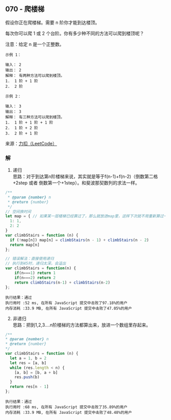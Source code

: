 ## 070 - 爬楼梯
假设你正在爬楼梯。需要 n 阶你才能到达楼顶。

每次你可以爬 1 或 2 个台阶。你有多少种不同的方法可以爬到楼顶呢？

注意：给定 n 是一个正整数。
```
示例 1：

输入： 2
输出： 2
解释： 有两种方法可以爬到楼顶。
1.  1 阶 + 1 阶
2.  2 阶
```
```
示例 2：

输入： 3
输出： 3
解释： 有三种方法可以爬到楼顶。
1.  1 阶 + 1 阶 + 1 阶
2.  1 阶 + 2 阶
3.  2 阶 + 1 阶
```

来源：[力扣（LeetCode）](https://leetcode-cn.com/problems/climbing-stairs)

### 解
1. 递归  
思路：对于到达第n阶楼梯来说，其实就是等于f(n-1)+f(n-2)（倒数第二格+2step 或者 倒数第一个+1step）。和斐波那契数列的求法一样。
```js
/**
 * @param {number} n
 * @return {number}
 */
// 空间换时间
let map = { // 如果某一层楼梯已经算过了，那么就放进map里，这样下次就不用重新算过一次了
  1: 1,
  2: 2
}
var climbStairs = function (n) {
  if (!map[n]) map[n] = climbStairs(n - 1) + climbStairs(n - 2)
  return map[n]
};

// 错误解法：直接使用递归
// 执行到45时，递归太深，会溢出
var climbStairs = function(n) {
    if(n===1) return 1
    if(n===2) return 2
    return climbStairs(n-1) + climbStairs(n-2)
};
```
```
执行结果：通过
执行用时 :52 ms, 在所有 JavaScript 提交中击败了97.18%的用户
内存消耗 :33.9 MB, 在所有 JavaScript 提交中击败了47.05%的用户
```

2. 非递归  
思路：把到1,2,3....n阶楼梯的方法都算出来，放进一个数组里存起来。
```js
/**
* @param {number} n
* @return {number}
*/
var climbStairs = function (n) {
  let a = 1, b = 2
  let res = [a, b]
  while (res.length < n) {
    [a, b] = [b, a + b]
    res.push(b)
  }
  return res[n - 1]
};
```
```
执行结果：通过
执行用时 :68 ms, 在所有 JavaScript 提交中击败了35.89%的用户
内存消耗 :33.9 MB, 在所有 JavaScript 提交中击败了48.48%的用户
```